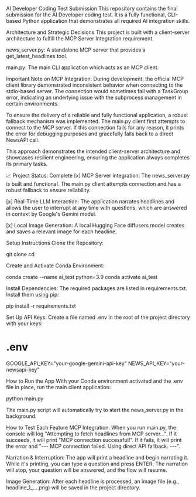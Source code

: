 AI Developer Coding Test Submission
This repository contains the final submission for the AI Developer coding test. It is a fully functional, CLI-based Python application that demonstrates all required AI integration skills.

Architecture and Strategic Decisions
This project is built with a client-server architecture to fulfill the MCP Server Integration requirement.

news_server.py: A standalone MCP server that provides a get_latest_headlines tool.

main.py: The main CLI application which acts as an MCP client.

Important Note on MCP Integration: During development, the official MCP client library demonstrated inconsistent behavior when connecting to the stdio-based server. The connection would sometimes fail with a TaskGroup error, indicating an underlying issue with the subprocess management in certain environments.

To ensure the delivery of a reliable and fully functional application, a robust fallback mechanism was implemented. The main.py client first attempts to connect to the MCP server. If this connection fails for any reason, it prints the error for debugging purposes and gracefully falls back to a direct NewsAPI call.

This approach demonstrates the intended client-server architecture and showcases resilient engineering, ensuring the application always completes its primary tasks.

📈 Project Status: Complete
[x] MCP Server Integration: The news_server.py is built and functional. The main.py client attempts connection and has a robust fallback to ensure reliability.

[x] Real-Time LLM Interaction: The application narrates headlines and allows the user to interrupt at any time with questions, which are answered in context by Google's Gemini model.

[x] Local Image Generation: A local Hugging Face diffusers model creates and saves a relevant image for each headline.

Setup Instructions
Clone the Repository:

git clone <your-github-repo-link>
cd <repository-folder>

Create and Activate Conda Environment:

conda create --name ai_test python=3.9
conda activate ai_test

Install Dependencies:
The required packages are listed in requirements.txt. Install them using pip:

pip install -r requirements.txt

Set Up API Keys:
Create a file named .env in the root of the project directory with your keys:

# .env
GOOGLE_API_KEY="your-google-gemini-api-key"
NEWS_API_KEY="your-newsapi-key"

How to Run the App
With your Conda environment activated and the .env file in place, run the main client application:

python main.py

The main.py script will automatically try to start the news_server.py in the background.

 How to Test Each Feature
MCP Integration: When you run main.py, the console will log "Attempting to fetch headlines from MCP server...". If it succeeds, it will print "MCP connection successful!". If it fails, it will print the error and "--- MCP connection failed. Using direct API fallback. ---".

Narration & Interruption: The app will print a headline and begin narrating it. While it's printing, you can type a question and press ENTER. The narration will stop, your question will be answered, and the flow will resume.

Image Generation: After each headline is processed, an image file (e.g., headline_1_....png) will be saved in the project directory.